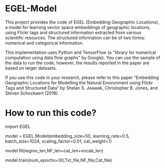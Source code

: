 # EGEL-Model

This project provides the code of EGEL (Embedding Geographic Locations), a model for learning vector space embeddings of geographic locations, using Flickr tags and structured information extracted from various scientific resources. The structured information can be of two forms: numerical and categorical information. 

This implementation uses Python and TensorFlow (a "library for numerical computation using data flow graphs" by Google). You can use the sample of the data to run the code, however, the results reported in the paper are based on larger datasets. 

If you use this code in your research, please refer to this paper “Embedding Geographic Locations for Modelling the Natural Environment using Flickr Tags and Structured Data” by Shelan S. Jeawak, Christopher B. Jones, and Steven Schockaert (2018). 

# How to run this code?
import EGEL

model = EGEL.Model(embedding_size=50, learning_rate=0.5, batch_size=1024, scaling_factor=0.01, cat_weight=1)

model.fit(region_len,NF_len+cat_len+vocab_len)

model.train(num_epochs=30,Txt_file,NF_file,Cat_file)


